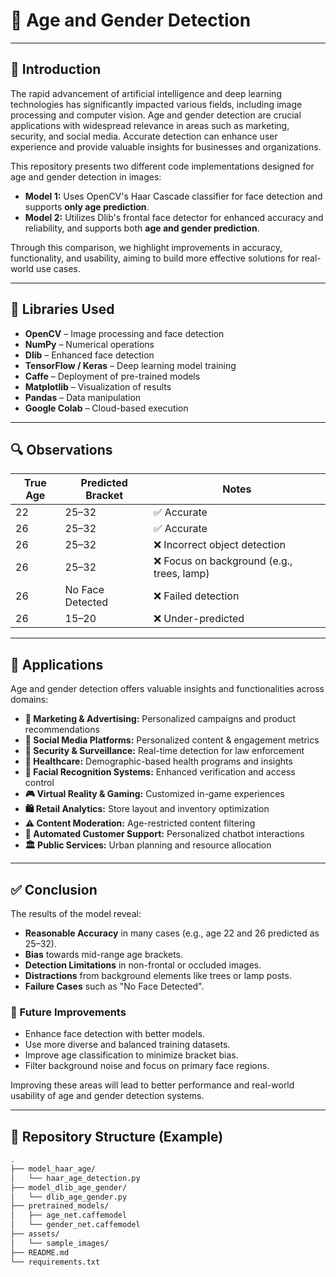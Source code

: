 # 🧠 Age and Gender Detection

---

## 📌 Introduction

The rapid advancement of artificial intelligence and deep learning technologies has significantly impacted various fields, including image processing and computer vision. Age and gender detection are crucial applications with widespread relevance in areas such as marketing, security, and social media. Accurate detection can enhance user experience and provide valuable insights for businesses and organizations.

This repository presents two different code implementations designed for age and gender detection in images:

- **Model 1:** Uses OpenCV's Haar Cascade classifier for face detection and supports **only age prediction**.
- **Model 2:** Utilizes Dlib's frontal face detector for enhanced accuracy and reliability, and supports both **age and gender prediction**.

Through this comparison, we highlight improvements in accuracy, functionality, and usability, aiming to build more effective solutions for real-world use cases.

---

## 🧰 Libraries Used

- **OpenCV** – Image processing and face detection
- **NumPy** – Numerical operations
- **Dlib** – Enhanced face detection
- **TensorFlow / Keras** – Deep learning model training
- **Caffe** – Deployment of pre-trained models
- **Matplotlib** – Visualization of results
- **Pandas** – Data manipulation
- **Google Colab** – Cloud-based execution

---

## 🔍 Observations

| True Age | Predicted Bracket | Notes |
|----------|-------------------|-------|
| 22       | 25–32             | ✅ Accurate |
| 26       | 25–32             | ✅ Accurate |
| 26       | 25–32             | ❌ Incorrect object detection |
| 26       | 25–32             | ❌ Focus on background (e.g., trees, lamp) |
| 26       | No Face Detected  | ❌ Failed detection |
| 26       | 15–20             | ❌ Under-predicted |

---

## 🎯 Applications

Age and gender detection offers valuable insights and functionalities across domains:

- **🎯 Marketing & Advertising:** Personalized campaigns and product recommendations
- **📱 Social Media Platforms:** Personalized content & engagement metrics
- **🚨 Security & Surveillance:** Real-time detection for law enforcement
- **🏥 Healthcare:** Demographic-based health programs and insights
- **🔐 Facial Recognition Systems:** Enhanced verification and access control
- **🎮 Virtual Reality & Gaming:** Customized in-game experiences
- **🛍️ Retail Analytics:** Store layout and inventory optimization
- **⚠️ Content Moderation:** Age-restricted content filtering
- **🤖 Automated Customer Support:** Personalized chatbot interactions
- **🏛️ Public Services:** Urban planning and resource allocation

---

## ✅ Conclusion

The results of the model reveal:

- **Reasonable Accuracy** in many cases (e.g., age 22 and 26 predicted as 25–32).
- **Bias** towards mid-range age brackets.
- **Detection Limitations** in non-frontal or occluded images.
- **Distractions** from background elements like trees or lamp posts.
- **Failure Cases** such as "No Face Detected".

### 🔧 Future Improvements

- Enhance face detection with better models.
- Use more diverse and balanced training datasets.
- Improve age classification to minimize bracket bias.
- Filter background noise and focus on primary face regions.

Improving these areas will lead to better performance and real-world usability of age and gender detection systems.

---

## 📎 Repository Structure (Example)

```bash
.
├── model_haar_age/
│   └── haar_age_detection.py
├── model_dlib_age_gender/
│   └── dlib_age_gender.py
├── pretrained_models/
│   ├── age_net.caffemodel
│   └── gender_net.caffemodel
├── assets/
│   └── sample_images/
├── README.md
└── requirements.txt
